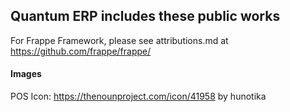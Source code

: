 ## Quantum ERP includes these public works

For Frappe Framework, please see attributions.md at https://github.com/frappe/frappe/

#### Images

POS Icon: https://thenounproject.com/icon/41958 by hunotika
